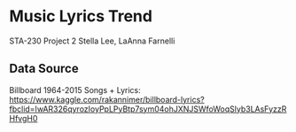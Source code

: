# Music Lyrics Trend
STA-230 Project 2 
Stella Lee, LaAnna Farnelli

## Data Source
Billboard 1964-2015 Songs + Lyrics: 
https://www.kaggle.com/rakannimer/billboard-lyrics?fbclid=IwAR326qyrozIoyPpLPyBtp7sym04ohJXNJSWfoWoqSlyb3LAsFyzzRHfvgH0
